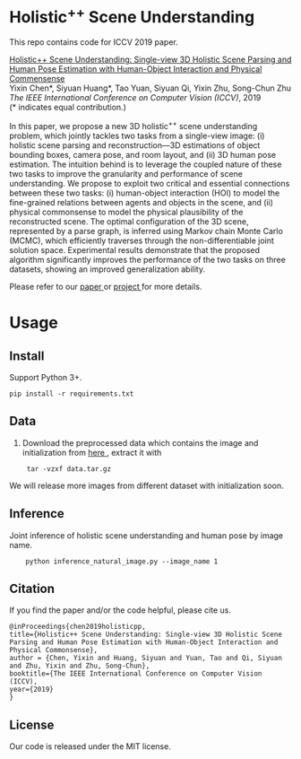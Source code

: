 # Holistic<sup>++</sup> Scene Understanding

This repo contains code for ICCV 2019 paper.

[Holistic++ Scene Understanding: Single-view 3D Holistic Scene Parsing and Human Pose Estimation with Human-Object Interaction and Physical Commensense](https://yixchen.github.io/holisticpp/file/holistic_scenehuman.pdf)  
Yixin Chen*, Siyuan Huang*, Tao Yuan, Siyuan Qi, Yixin Zhu, Song-Chun Zhu  
*The IEEE International Conference on Computer Vision (ICCV)*, 2019   
(* indicates equal contribution.)

In this paper, we propose a new 3D holistic<sup>++</sup> scene understanding
problem, which jointly tackles two tasks from a single-view
image: (i) holistic scene parsing and reconstruction—3D estimations
of object bounding boxes, camera pose, and room
layout, and (ii) 3D human pose estimation. The intuition behind
is to leverage the coupled nature of these two tasks to
improve the granularity and performance of scene understanding.
We propose to exploit two critical and essential
connections between these two tasks: (i) human-object interaction
(HOI) to model the fine-grained relations between
agents and objects in the scene, and (ii) physical commonsense
to model the physical plausibility of the reconstructed
scene. The optimal configuration of the 3D scene, represented
by a parse graph, is inferred using Markov chain
Monte Carlo (MCMC), which efficiently traverses through
the non-differentiable joint solution space. Experimental results
demonstrate that the proposed algorithm significantly
improves the performance of the two tasks on three datasets,
showing an improved generalization ability.

Please refer to our <a href="https://yixchen.github.io/holisticpp/file/holistic_scenehuman.pdf"> paper </a> or <a href="https://yixchen.github.io/holisticpp/">project </a> for more details.

# Usage
## Install
Support Python 3+.
```
pip install -r requirements.txt
```
## Data
1. Download the preprocessed data which contains the image and initialization from <a href="https://drive.google.com/file/d/1RBsGUSFze0z49iGTo2YBe_mx8P0h8S8I/view?usp=sharing"> here </a>, extract it with

        tar -vzxf data.tar.gz       

We will release more images from different dataset with initialization soon.
## Inference

Joint inference of holistic scene understanding and human pose by image name. 
    
        python inference_natural_image.py --image_name 1


## Citation

If you find the paper and/or the code helpful, please cite us.

```
@inProceedings{chen2019holisticpp, 
title={Holistic++ Scene Understanding: Single-view 3D Holistic Scene Parsing and Human Pose Estimation with Human-Object Interaction and Physical Commonsense}, 
author = {Chen, Yixin and Huang, Siyuan and Yuan, Tao and Qi, Siyuan and Zhu, Yixin and Zhu, Song-Chun}, 
booktitle={The IEEE International Conference on Computer Vision (ICCV), 
year={2019} 
}
```
## License

Our code is released under the MIT license.
        